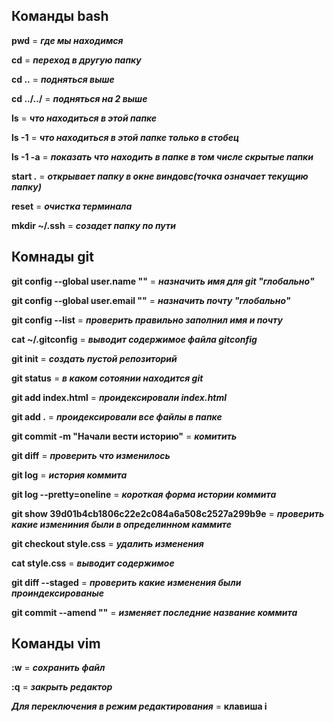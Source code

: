 ## Команды bash
**pwd** = ***где мы находимся***

**cd** = ***переход в другую папку***

**cd ..** = ***подняться выше***

**cd ../../** = ***подняться  на 2 выше***

**ls** = ***что находиться в этой папке***

**ls -1** = ***что находиться в этой папке только в стобец***

**ls -1 -a** = ***показать что находить в папке в том числе скрытые папки***

**start .** = ***открывает папку в окне виндовс(точка означает текущию папку)***

**reset** = ***очистка терминала***

**mkdir ~/.ssh** = ***созадет папку по пути***

## Комнады git
**git config --global user.name ""** = ***назначить имя для git "глобально"***

**git config --global user.email ""** = ***назначить почту "глобально"***

**git config --list** = ***проверить правильно заполнил имя и почту***

**cat ~/.gitconfig** = ***выводит содержимое файла gitconfig***

**git init** = ***создать пустой репозиторий***

**git status** = ***в каком сотоянии находится git***

**git add index.html** = ***проидексировали index.html***

**git add .** = ***проидексировали все файлы в папке***

**git commit -m "Начали вести историю"** = ***комитить***

**git diff** = ***проверить что изменилось***

**git log** = ***история коммита***

**git log --pretty=oneline** = ***короткая форма истории коммита***

**git show 39d01b4cb1806c22e2c084a6a508c2527a299b9e** = ***проверить какие измениния были в определинном каммите***

**git checkout style.css** = ***удалить изменения***

**cat style.css** = ***выводит содержимое***

**git diff --staged** = ***проверить какие изменения были проиндексированые***

**git commit --amend ""** = ***изменяет последние название коммита***

## Команды vim
**:w** = ***сохранить файл***

**:q** = ***закрыть редактор***

***Для переключения в режим редактирования*** = **клавиша i**

